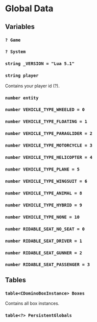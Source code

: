 # Global Data

## Variables

### `? Game`

### `? System`

### `string _VERSION = "Lua 5.1"`

### `string player`

Contains your player id (?).

### `number entity`

### `number VEHICLE_TYPE_WHEELED = 0`

### `number VEHICLE_TYPE_FLOATING = 1`

### `number VEHICLE_TYPE_PARAGLIDER = 2`

### `number VEHICLE_TYPE_MOTORCYCLE = 3`

### `number VEHICLE_TYPE_HELICOPTER = 4`

### `number VEHICLE_TYPE_PLANE = 5`

### `number VEHICLE_TYPE_WINGSUIT = 6`

### `number VEHICLE_TYPE_ANIMAL = 8`

### `number VEHICLE_TYPE_HYBRID = 9`

### `number VEHICLE_TYPE_NONE = 10`

### `number RIDABLE_SEAT_NO_SEAT = 0`

### `number RIDABLE_SEAT_DRIVER = 1`

### `number RIDABLE_SEAT_GUNNER = 2`

### `number RIDABLE_SEAT_PASSENGER = 3`

## Tables

### `table<CDominoBoxInstance> Boxes`

Contains all box instances.

### `table<?> PersistentGlobals`

